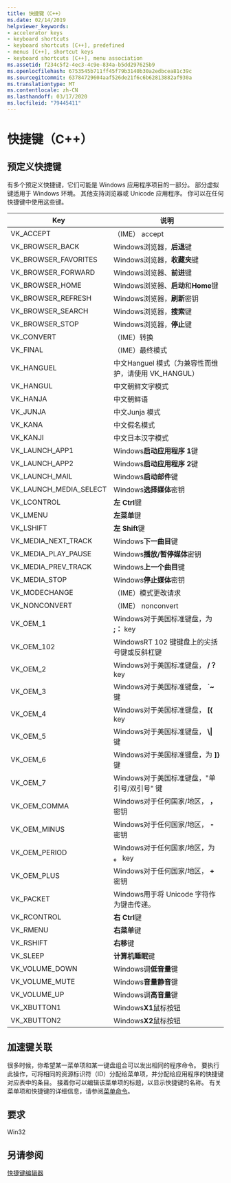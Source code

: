 ```yaml
---
title: 快捷键（C++）
ms.date: 02/14/2019
helpviewer_keywords:
- accelerator keys
- keyboard shortcuts
- keyboard shortcuts [C++], predefined
- menus [C++], shortcut keys
- keyboard shortcuts [C++], menu association
ms.assetid: f234c5f2-4ec3-4c9e-834a-b5dd297625b9
ms.openlocfilehash: 6753545b711ff45f79b3140b30a2edbcea81c39c
ms.sourcegitcommit: 63784729604aaf526de21f6c6b62813882af930a
ms.translationtype: MT
ms.contentlocale: zh-CN
ms.lasthandoff: 03/17/2020
ms.locfileid: "79445411"
---
```

# <a name="accelerator-keys-c"></a>快捷键（C++）

## <a name="predefined-accelerator-keys"></a>预定义快捷键

有多个预定义快捷键，它们可能是 Windows 应用程序项目的一部分。 部分虚拟键适用于 Windows 环境。 其他支持浏览器或 Unicode 应用程序。 你可以在任何快捷键中使用这些键。

|Key|说明|
|---------|-----------------|
|VK_ACCEPT|（IME） accept|
|VK_BROWSER_BACK|Windows浏览器，**后退**键|
|VK_BROWSER_FAVORITES|Windows浏览器，**收藏夹**键|
|VK_BROWSER_FORWARD|Windows浏览器、**前进**键|
|VK_BROWSER_HOME|Windows浏览器、**启动**和**Home**键|
|VK_BROWSER_REFRESH|Windows浏览器，**刷新**密钥|
|VK_BROWSER_SEARCH|Windows浏览器，**搜索**键|
|VK_BROWSER_STOP|Windows浏览器，**停止**键|
|VK_CONVERT|（IME）转换|
|VK_FINAL|（IME）最终模式|
|VK_HANGUEL|中文Hanguel 模式（为兼容性而维护，请使用 VK_HANGUL）|
|VK_HANGUL|中文朝鲜文字模式|
|VK_HANJA|中文朝鲜语|
|VK_JUNJA|中文Junja 模式|
|VK_KANA|中文假名模式|
|VK_KANJI|中文日本汉字模式|
|VK_LAUNCH_APP1|Windows**启动应用程序 1**键|
|VK_LAUNCH_APP2|Windows**启动应用程序 2**键|
|VK_LAUNCH_MAIL|Windows**启动邮件**键|
|VK_LAUNCH_MEDIA_SELECT|Windows**选择媒体**密钥|
|VK_LCONTROL|**左 Ctrl**键|
|VK_LMENU|**左菜单**键|
|VK_LSHIFT|**左 Shift**键|
|VK_MEDIA_NEXT_TRACK|Windows**下一曲目**键|
|VK_MEDIA_PLAY_PAUSE|Windows**播放/暂停媒体**密钥|
|VK_MEDIA_PREV_TRACK|Windows**上一个曲目**键|
|VK_MEDIA_STOP|Windows**停止媒体**密钥|
|VK_MODECHANGE|（IME）模式更改请求|
|VK_NONCONVERT|（IME） nonconvert|
|VK_OEM_1|Windows对于美国标准键盘，为 **;：** key|
|VK_OEM_102|WindowsRT 102 键键盘上的尖括号键或反斜杠键|
|VK_OEM_2|Windows对于美国标准键盘， **/？** key|
|VK_OEM_3|Windows对于美国标准键盘， **`~** 键|
|VK_OEM_4|Windows对于美国标准键盘， **[{** key|
|VK_OEM_5|Windows对于美国标准键盘， **\\&#124;** 键|
|VK_OEM_6|Windows对于美国标准键盘，为 **]}** 键|
|VK_OEM_7|Windows对于美国标准键盘，"单引号/双引号" 键|
|VK_OEM_COMMA|Windows对于任何国家/地区， **，** 密钥|
|VK_OEM_MINUS|Windows对于任何国家/地区， **-** 密钥|
|VK_OEM_PERIOD|Windows对于任何国家/地区，为 **。** key|
|VK_OEM_PLUS|Windows对于任何国家/地区， **+** 密钥|
|VK_PACKET|Windows用于将 Unicode 字符作为键击传递。|
|VK_RCONTROL|**右 Ctrl**键|
|VK_RMENU|**右菜单**键|
|VK_RSHIFT|**右移**键|
|VK_SLEEP|**计算机睡眠**键|
|VK_VOLUME_DOWN|Windows调**低音量**键|
|VK_VOLUME_MUTE|Windows**音量静音**键|
|VK_VOLUME_UP|Windows调**高音量**键|
|VK_XBUTTON1|Windows**X1**鼠标按钮|
|VK_XBUTTON2|Windows**X2**鼠标按钮|

## <a name="accelerator-key-association"></a>加速键关联

很多时候，你希望某一菜单项和某一键盘组合可以发出相同的程序命令。 要执行此操作，可将相同的资源标识符（ID）分配给菜单项，并分配给应用程序的快捷键对应表中的条目。 接着你可以编辑该菜单项的标题，以显示快捷键的名称。 有关菜单项和快捷键的详细信息，请参阅[菜单命令](../windows/associating-a-menu-command-with-an-accelerator-key.md)。

## <a name="requirements"></a>要求

Win32

## <a name="see-also"></a>另请参阅

[快捷键编辑器](../windows/accelerator-editor.md)<br/>